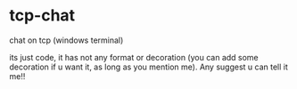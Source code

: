 # tcp-chat
chat on tcp (windows terminal)

its just code, it has not any format or decoration (you can add some decoration if u want it, as long as you mention me). Any suggest u can tell it me!!
